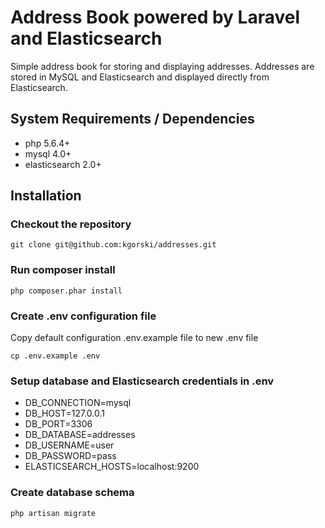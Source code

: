 # Address Book powered by Laravel and Elasticsearch


Simple address book for storing and displaying addresses. Addresses are stored in MySQL and Elasticsearch and displayed directly from Elasticsearch.

## System Requirements / Dependencies
* php 5.6.4+
* mysql 4.0+
* elasticsearch 2.0+

## Installation
### Checkout the repository
```
git clone git@github.com:kgorski/addresses.git
```

### Run composer install
```
php composer.phar install
```

### Create .env configuration file
Copy default configuration .env.example file to new .env file 
```
cp .env.example .env
```

### Setup database and Elasticsearch credentials in .env

* DB_CONNECTION=mysql
* DB_HOST=127.0.0.1
* DB_PORT=3306
* DB_DATABASE=addresses
* DB_USERNAME=user
* DB_PASSWORD=pass
* ELASTICSEARCH_HOSTS=localhost:9200

### Create database schema
```
php artisan migrate
```
